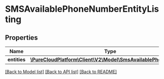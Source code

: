 # SMSAvailablePhoneNumberEntityListing

## Properties
Name | Type | Description | Notes
------------ | ------------- | ------------- | -------------
**entities** | [**\PureCloudPlatform\Client\V2\Model\SmsAvailablePhoneNumber[]**](SmsAvailablePhoneNumber.md) |  | [optional] 

[[Back to Model list]](../README.md#documentation-for-models) [[Back to API list]](../README.md#documentation-for-api-endpoints) [[Back to README]](../README.md)


